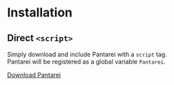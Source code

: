 # Installation

## Direct `<script>` 

Simply download and include Pantarei with a `script` tag.  
Pantarei will be registered as a global variable `Pantarei`.

[Download Pantarei](https://pantareijs.github.io/pantarei/dist/pantarei.js)
